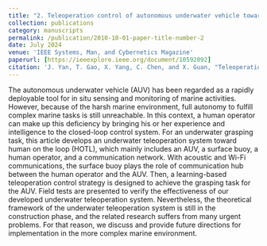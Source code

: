 ```yaml
---
title: "2. Teleoperation control of autonomous underwater vehicle toward human on the loop: needs, analyses, and solutions"
collection: publications
category: manuscripts
permalink: /publication/2010-10-01-paper-title-number-2
date: July 2024
venue: 'IEEE Systems, Man, and Cybernetics Magazine'
paperurl: [https://ieeexplore.ieee.org/document/10592092]
citation: 'J. Yan, T. Gao, X. Yang, C. Chen, and X. Guan, "Teleoperation control of autonomous underwater vehicle toward human on the loop: Needs, analyses, and solutions," IEEE Systems, Man, and Cybernetics Magazine, vol. 10, no. 3, pp. 2-13, July 2024'
---
```


The autonomous underwater vehicle (AUV) has been regarded as a rapidly deployable tool for in situ sensing and monitoring of marine activities. However, because of the harsh marine environment, full autonomy to fulfill complex marine tasks is still unreachable. In this context, a human operator can make up this deficiency by bringing his or her experience and intelligence to the closed-loop control system. For an underwater grasping task, this article develops an underwater teleoperation system toward human on the loop (HOTL), which mainly includes an AUV, a surface buoy, a human operator, and a communication network. With acoustic and Wi-Fi communications, the surface buoy plays the role of communication hub between the human operator and the AUV. Then, a learning-based teleoperation control strategy is designed to achieve the grasping task for the AUV. Field tests are presented to verify the effectiveness of our developed underwater teleoperation system. Nevertheless, the theoretical framework of the underwater teleoperation system is still in the construction phase, and the related research suffers from many urgent problems. For that reason, we discuss and provide future directions for implementation in the more complex marine environment.
